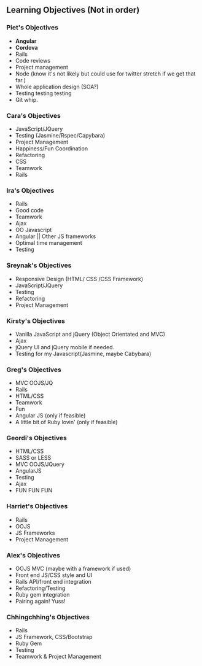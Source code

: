 Learning Objectives (Not in order)  
-------------------

### Piet's Objectives
  * **Angular**
  * **Cordova**
  * Rails
  * Code reviews
  * Project management
  * Node (know it's not likely but could use for twitter stretch if we get that far.)
  * Whole application design (SOA?)
  * Testing testing testing
  * Git whip.

### Cara's Objectives
  * JavaScript/JQuery
  * Testing (Jasmine/Rspec/Capybara)
  * Project Management
  * Happiness/Fun Coordination
  * Refactoring
  * CSS
  * Teamwork
  * Rails

### Ira's Objectives
  * Rails
  * Good code
  * Teamwork
  * Ajax
  * OO Javascript
  * Angular || Other JS frameworks
  * Optimal time management
  * Testing

### Sreynak's Objectives
  * Responsive Design (HTML/ CSS /CSS Framework)
  * JavaScript/JQuery
  * Testing
  * Refactoring
  * Project Management

  
### Kirsty's Objectives
  * Vanilla JavaScript and jQuery (Object Orientated and MVC)
  * Ajax
  * jQuery UI and jQuery mobile if needed.
  * Testing for my Javascript(Jasmine, maybe Cabybara)

### Greg's Objectives
 * MVC OOJS/JQ
 * Rails
 * HTML/CSS
 * Teamwork
 * Fun
 * Angular JS (only if feasible)
 * A little bit of Ruby lovin' (only if feasible)

### Geordi's Objectives
 * HTML/CSS
 * SASS or LESS
 * MVC OOJS/JQuery
 * AngularJS
 * Testing
 * Ajax
 * FUN FUN FUN

### Harriet's Objectives
* Rails
* OOJS
* JS Frameworks
* Project Management

### Alex's Objectives
* OOJS MVC (maybe with a framework if used)
* Front end JS/CSS style and UI
* Rails API/front end integration
* Refactoring/Testing
* Ruby gem integration
* Pairing again! Yuss!

### Chhingchhing's Objectives
* Rails
* JS Framework, CSS/Bootstrap
* Ruby Gem
* Testing
* Teamwork & Project Management
